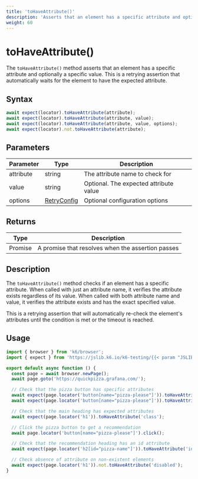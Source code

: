 ```yaml
---
title: 'toHaveAttribute()'
description: 'Asserts that an element has a specific attribute and optionally a specific value'
weight: 60
---
```


# toHaveAttribute()

The `toHaveAttribute()` method asserts that an element has a specific attribute and optionally a specific value. This is a retrying assertion that automatically waits for the element to have the expected attribute.

## Syntax

<!-- eslint-skip -->

```javascript
await expect(locator).toHaveAttribute(attribute);
await expect(locator).toHaveAttribute(attribute, value);
await expect(locator).toHaveAttribute(attribute, value, options);
await expect(locator).not.toHaveAttribute(attribute);
```

## Parameters

| Parameter | Type                                                                                                                    | Description                            |
| --------- | ----------------------------------------------------------------------------------------------------------------------- | -------------------------------------- |
| attribute | string                                                                                                                  | The attribute name to check for        |
| value     | string                                                                                                                  | Optional. The expected attribute value |
| options   | [RetryConfig](https://grafana.com/docs/k6/<K6_VERSION>/javascript-api/jslib/k6-testing/retrying-assertions/retryconfig) | Optional configuration options         |

## Returns

| Type          | Description                                       |
| ------------- | ------------------------------------------------- |
| Promise<void> | A promise that resolves when the assertion passes |

## Description

The `toHaveAttribute()` method checks if an element has a specific attribute. When called with just an attribute name, it verifies the attribute exists regardless of its value. When called with both attribute name and value, it verifies the attribute exists and has the exact specified value.

This is a retrying assertion that will automatically re-check the element's attributes until the condition is met or the timeout is reached.

## Usage

<!-- md-k6:skip -->

```javascript
import { browser } from 'k6/browser';
import { expect } from 'https://jslib.k6.io/k6-testing/{{< param "JSLIB_TESTING_VERSION" >}}/index.js';

export default async function () {
  const page = await browser.newPage();
  await page.goto('https://quickpizza.grafana.com/');

  // Check that the pizza button has specific attributes
  await expect(page.locator('button[name="pizza-please"]')).toHaveAttribute('name', 'pizza-please');
  await expect(page.locator('button[name="pizza-please"]')).toHaveAttribute('type', 'button');

  // Check that the main heading has expected attributes
  await expect(page.locator('h1')).toHaveAttribute('class');

  // Click the pizza button to get a recommendation
  await page.locator('button[name="pizza-please"]').click();

  // Check that the recommendation heading has an id attribute
  await expect(page.locator('h2[id="pizza-name"]')).toHaveAttribute('id', 'pizza-name');

  // Check absence of attribute on non-existent elements
  await expect(page.locator('h1')).not.toHaveAttribute('disabled');
}
```

